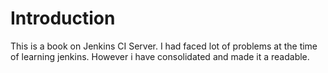 # Introduction

This is a book on Jenkins CI Server. I had faced lot of problems at the time of learning jenkins. However i have consolidated and made it a readable.

